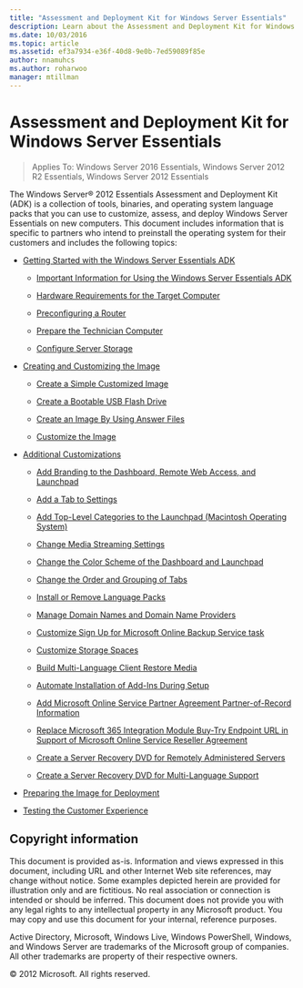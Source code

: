 ```yaml
---
title: "Assessment and Deployment Kit for Windows Server Essentials"
description: Learn about the Assessment and Deployment Kit for Windows Server Essentials which is a collection of tools, binaries, and operating system language packs.
ms.date: 10/03/2016
ms.topic: article
ms.assetid: ef3a7934-e36f-40d8-9e0b-7ed59089f85e
author: nnamuhcs
ms.author: roharwoo
manager: mtillman
---
```


# Assessment and Deployment Kit for Windows Server Essentials

>Applies To: Windows Server 2016 Essentials, Windows Server 2012 R2 Essentials, Windows Server 2012 Essentials

The  Windows Server&reg; 2012 Essentials Assessment and Deployment Kit (ADK) is a collection of tools, binaries, and operating system language packs that you can use to customize, assess, and deploy  Windows Server Essentials on new computers. This document includes information that is specific to partners who intend to preinstall the operating system for their customers and includes the following topics:


-   [Getting Started with the Windows Server Essentials ADK](Getting-Started-with-the-Windows-Server-Essentials-ADK.md)

    -   [Important Information for Using the Windows Server Essentials ADK](Important-Information-for-Using-the-Windows-Server-Essentials-ADK.md)

    -   [Hardware Requirements for the Target Computer](Hardware-Requirements-for-the-Target-Computer.md)

    -   [Preconfiguring a Router](Preconfiguring-a-Router.md)

    -   [Prepare the Technician Computer](Prepare-the-Technician-Computer.md)

    -   [Configure Server Storage](Configure-Server-Storage.md)

-   [Creating and Customizing the Image](Creating-and-Customizing-the-Image.md)

    -   [Create a Simple Customized Image](Create-a-Simple-Customized-Image.md)

    -   [Create a Bootable USB Flash Drive](Create-a-Bootable-USB-Flash-Drive.md)

    -   [Create an Image By Using Answer Files](Create-an-Image-By-Using-Answer-Files.md)

    -   [Customize the Image](Customize-the-Image.md)

-   [Additional Customizations](Additional-Customizations.md)

    -   [Add Branding to the Dashboard, Remote Web Access, and Launchpad](Add-Branding-to-the-Dashboard--Remote-Web-Access--and-Launchpad.md)

    -   [Add a Tab to Settings](Add-a-Tab-to-Settings.md)

    -   [Add Top-Level Categories to the Launchpad (Macintosh Operating System)](Add-Top-Level-Categories-to-the-Launchpad--Macintosh-Operating-System-.md)

    -   [Change Media Streaming Settings](Change-Media-Streaming-Settings.md)

    -   [Change the Color Scheme of the Dashboard and Launchpad](Change-the-Color-Scheme-of-the-Dashboard-and-Launchpad.md)

    -   [Change the Order and Grouping of Tabs](Change-the-Order-and-Grouping-of-Tabs.md)

    -   [Install or Remove Language Packs](Install-or-Remove-Language-Packs.md)

    -   [Manage Domain Names and Domain Name Providers](Manage-Domain-Names-and-Domain-Name-Providers.md)

    -   [Customize Sign Up for Microsoft Online Backup Service task](Customize-Sign-Up-for-Microsoft-Online-Backup-Service-task.md)

    -   [Customize Storage Spaces](Customize-Storage-Spaces.md)

    -   [Build Multi-Language Client Restore Media](Build-Multi-Language-Client-Restore-Media.md)

    -   [Automate Installation of Add-Ins During Setup](Automate-Installation-of-Add-Ins-During-Setup.md)

    -   [Add Microsoft Online Service Partner Agreement Partner-of-Record Information](Add-Microsoft-Online-Service-Partner-Agreement-Partner-of-Record-Information.md)

    -   [Replace Microsoft 365 Integration Module Buy-Try Endpoint URL in Support of Microsoft Online Service Reseller Agreement](Replace-O365-Integration-Module-Buy-Try-Endpoint-URL-in-Support-of-Microsoft-Online-Service-Reseller-Agreement.md)

    -   [Create a Server Recovery DVD for Remotely Administered Servers](Create-a-Server-Recovery-DVD-for-Remotely-Administered-Servers.md)

    -   [Create a Server Recovery DVD for Multi-Language Support](Create-a-Server-Recovery-DVD-for-Multi-Language-Support.md)

-   [Preparing the Image for Deployment](Preparing-the-Image-for-Deployment.md)

-   [Testing the Customer Experience](Testing-the-Customer-Experience.md)


## Copyright information
 This document is provided as-is. Information and views expressed in this document, including URL and other Internet Web site references, may change without notice. Some examples depicted herein are provided for illustration only and are fictitious. No real association or connection is intended or should be inferred. This document does not provide you with any legal rights to any intellectual property in any Microsoft product. You may copy and use this document for your internal, reference purposes.

 Active Directory, Microsoft, Windows Live, Windows PowerShell, Windows, and Windows Server are trademarks of the Microsoft group of companies. All other trademarks are property of their respective owners.

 &copy; 2012 Microsoft. All rights reserved.

